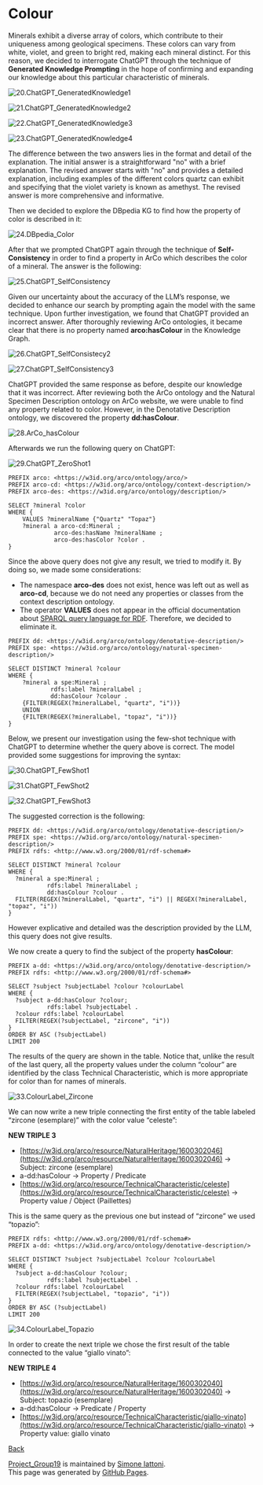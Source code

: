 # Colour

Minerals exhibit a diverse array of colors, which contribute to their uniqueness among geological specimens. These colors can vary from white, violet, and green to bright red, making each mineral distinct. For this reason, we decided to interrogate ChatGPT through the technique of **Generated Knowledge Prompting** in the hope of confirming and expanding our knowledge about this particular characteristic of minerals.

![20.ChatGPT_GeneratedKnowledge1](https://github.com/simiat/Project_Group19/blob/master/immagini_markdown/20.ChatGPT_GeneratedKnowledge1.png)

![21.ChatGPT_GeneratedKnowledge2](https://github.com/simiat/Project_Group19/blob/master/immagini_markdown/21.ChatGPT_GeneratedKnowledge2.png)

![22.ChatGPT_GeneratedKnowledge3](https://github.com/simiat/Project_Group19/blob/master/immagini_markdown/22.ChatGPT_GeneratedKnowledge3.png)

![23.ChatGPT_GeneratedKnowledge4](https://github.com/simiat/Project_Group19/blob/master/immagini_markdown/23.ChatGPT_GeneratedKnowledge4.png)

The difference between the two answers lies in the format and detail of the explanation. The initial answer is a straightforward "no" with a brief explanation. The revised answer starts with "no" and provides a detailed explanation, including examples of the different colors quartz can exhibit and specifying that the violet variety is known as amethyst. The revised answer is more comprehensive and informative.

Then we decided to explore the DBpedia KG to find how the property of color is described in it:

![24.DBpedia_Color](https://github.com/simiat/Project_Group19/blob/master/immagini_markdown/24.DBpedia_Color.png)

After that we prompted ChatGPT again through the technique of **Self-Consistency** in order to find a property in ArCo which describes the color of a mineral. The answer is the following:

![25.ChatGPT_SelfConsistency](https://github.com/simiat/Project_Group19/blob/master/immagini_markdown/25.ChatGPT_SelfConsistency.png)

Given our uncertainty about the accuracy of the LLM’s response, we decided to enhance our search by prompting again the model with the same technique. Upon further investigation, we found that ChatGPT provided an incorrect answer. After thoroughly reviewing ArCo ontologies, it became clear that there is no property named **arco:hasColour** in the Knowledge Graph.

![26.ChatGPT_SelfConsistecy2](https://github.com/simiat/Project_Group19/blob/master/immagini_markdown/26.ChatGPT_SelfConsistecy2.png)

![27.ChatGPT_SelfConsistency3](https://github.com/simiat/Project_Group19/blob/master/immagini_markdown/27.ChatGPT_SelfConsistency3.png)

ChatGPT provided the same response as before, despite our knowledge that it was incorrect. After reviewing both the ArCo ontology and the Natural Specimen Description ontology on ArCo website, we were unable to find any property related to color. However, in the Denotative Description ontology, we discovered the property **dd:hasColour**.

![28.ArCo_hasColour](https://github.com/simiat/Project_Group19/blob/master/immagini_markdown/28.ArCo_hasColour.png) 

Afterwards we run the following query on ChatGPT:

![29.ChatGPT_ZeroShot1](https://github.com/simiat/Project_Group19/blob/master/immagini_markdown/29.ChatGPT_ZeroShot1.png)

```sparql
PREFIX arco: <https://w3id.org/arco/ontology/arco/>
PREFIX arco-cd: <https://w3id.org/arco/ontology/context-description/>
PREFIX arco-des: <https://w3id.org/arco/ontology/description/>

SELECT ?mineral ?color
WHERE {
    VALUES ?mineralName {"Quartz" "Topaz"}
    ?mineral a arco-cd:Mineral ;
             arco-des:hasName ?mineralName ;
             arco-des:hasColor ?color .
}
```

Since the above query does not give any result, we tried to modify it. By doing so, we made some considerations:

- The namespace **arco-des** does not exist, hence was left out as well as **arco-cd**, because we do not need any properties or classes from the context description ontology.
- The operator **VALUES** does not appear in the official documentation about [SPARQL query language for RDF](https://www.w3.org/TR/rdf-sparql-query/). Therefore, we decided to eliminate it.

```sparql
PREFIX dd: <https://w3id.org/arco/ontology/denotative-description/>
PREFIX spe: <https://w3id.org/arco/ontology/natural-specimen-description/>

SELECT DISTINCT ?mineral ?colour
WHERE {
    ?mineral a spe:Mineral ;
            rdfs:label ?mineralLabel ;
            dd:hasColour ?colour .
    {FILTER(REGEX(?mineralLabel, "quartz", "i"))}
    UNION
    {FILTER(REGEX(?mineralLabel, "topaz", "i"))}
}
```

Below, we present our investigation using the few-shot technique with ChatGPT to determine whether the query above is correct. The model provided some suggestions for improving the syntax:

![30.ChatGPT_FewShot1](https://github.com/simiat/Project_Group19/blob/master/immagini_markdown/30.ChatGPT_FewShot1.png) 

![31.ChatGPT_FewShot2](https://github.com/simiat/Project_Group19/blob/master/immagini_markdown/31.ChatGPT_FewShot2.png) 

![32.ChatGPT_FewShot3](https://github.com/simiat/Project_Group19/blob/master/immagini_markdown/32.ChatGPT_FewShot3.png)

The suggested correction is the following:

```sparql
PREFIX dd: <https://w3id.org/arco/ontology/denotative-description/>
PREFIX spe: <https://w3id.org/arco/ontology/natural-specimen-description/>
PREFIX rdfs: <http://www.w3.org/2000/01/rdf-schema#>

SELECT DISTINCT ?mineral ?colour
WHERE {
  ?mineral a spe:Mineral ;
           rdfs:label ?mineralLabel ;
           dd:hasColour ?colour .
  FILTER(REGEX(?mineralLabel, "quartz", "i") || REGEX(?mineralLabel, "topaz", "i"))
}
```

However explicative and detailed was the description provided by the LLM, this query does not give results.

We now create a query to find the subject of the property **hasColour**:

```sparql
PREFIX a-dd: <https://w3id.org/arco/ontology/denotative-description/>
PREFIX rdfs: <http://www.w3.org/2000/01/rdf-schema#>

SELECT ?subject ?subjectLabel ?colour ?colourLabel
WHERE {
  ?subject a-dd:hasColour ?colour;
           rdfs:label ?subjectLabel .
  ?colour rdfs:label ?colourLabel
  FILTER(REGEX(?subjectLabel, "zircone", "i"))
}
ORDER BY ASC (?subjectLabel)
LIMIT 200
```

The results of the query are shown in the table. Notice that, unlike the result of the last query, all the property values under the column “colour” are identified by the class Technical Characteristic, which is more appropriate for color than for names of minerals.

![33.ColourLabel_Zircone](https://github.com/simiat/Project_Group19/blob/master/immagini_markdown/33.ColourLabel_Zircone.png)

We can now write a new triple connecting the first entity of the table labeled “zircone (esemplare)” with the color value “celeste”:

**NEW TRIPLE 3**

- [https://w3id.org/arco/resource/NaturalHeritage/1600302046](https://w3id.org/arco/resource/NaturalHeritage/1600302046) → Subject: zircone (esemplare)
- a-dd:hasColour → Property / Predicate
- [https://w3id.org/arco/resource/TechnicalCharacteristic/celeste](https://w3id.org/arco/resource/TechnicalCharacteristic/celeste) → Property value / Object (Paillettes)

This is the same query as the previous one but instead of “zircone” we used “topazio”:

```sparql
PREFIX rdfs: <http://www.w3.org/2000/01/rdf-schema#>
PREFIX a-dd: <https://w3id.org/arco/ontology/denotative-description/>

SELECT DISTINCT ?subject ?subjectLabel ?colour ?colourLabel
WHERE {
  ?subject a-dd:hasColour ?colour;
           rdfs:label ?subjectLabel .
  ?colour rdfs:label ?colourLabel
  FILTER(REGEX(?subjectLabel, "topazio", "i"))
}
ORDER BY ASC (?subjectLabel)
LIMIT 200
```
![34.ColourLabel_Topazio](https://github.com/simiat/Project_Group19/blob/master/immagini_markdown/34.ColourLabel_Topazio.png)

In order to create the next triple we chose the first result of the table connected to the value “giallo vinato”:

**NEW TRIPLE 4**

- [https://w3id.org/arco/resource/NaturalHeritage/1600302040](https://w3id.org/arco/resource/NaturalHeritage/1600302040) → Subject: topazio (esemplare)
- a-dd:hasColour → Predicate / Property
- [https://w3id.org/arco/resource/TechnicalCharacteristic/giallo-vinato](https://w3id.org/arco/resource/TechnicalCharacteristic/giallo-vinato) → Property value: giallo vinato

[Back](./)


<span class="site-footer-owner"> [Project_Group19](https://github.com/simiat/Project_Group19) is maintained by [Simone Iattoni](https://github.com/simiat).
</span>  
<span class="site-footer-credits">
This page was generated by [GitHub Pages](https://pages.github.com).
</span>
